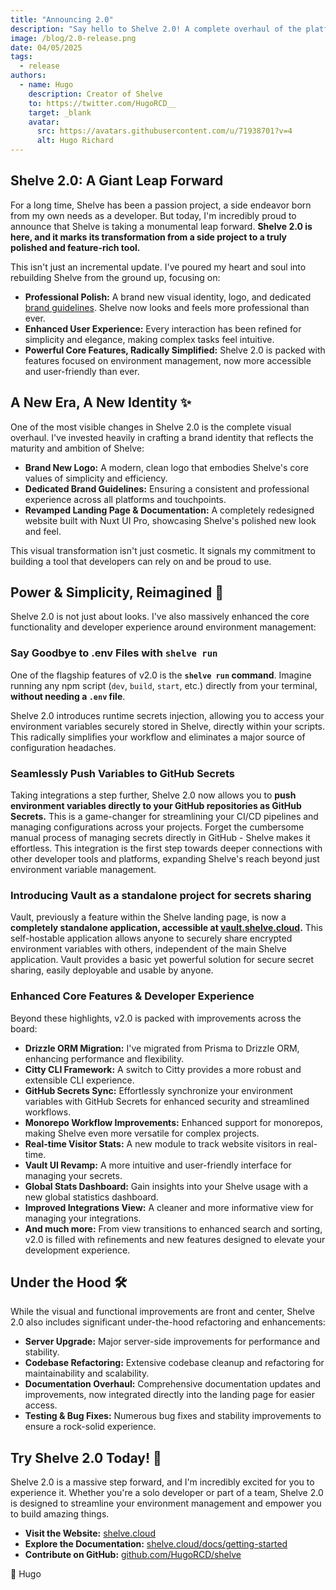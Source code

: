 ```yaml
---
title: "Announcing 2.0"
description: "Say hello to Shelve 2.0! A complete overhaul of the platform with a new visual identity, powerful features, and a focus on simplicity and elegance."
image: /blog/2.0-release.png
date: 04/05/2025
tags:
  - release
authors:
  - name: Hugo
    description: Creator of Shelve
    to: https://twitter.com/HugoRCD__
    target: _blank
    avatar:
      src: https://avatars.githubusercontent.com/u/71938701?v=4
      alt: Hugo Richard
---
```

## Shelve 2.0: A Giant Leap Forward

For a long time, Shelve has been a passion project, a side endeavor born from my own needs as a developer. But today, I'm incredibly proud to announce that Shelve is taking a monumental leap forward. **Shelve 2.0 is here, and it marks its transformation from a side project to a truly polished and feature-rich tool.**

This isn't just an incremental update. I've poured my heart and soul into rebuilding Shelve from the ground up, focusing on:

- **Professional Polish:** A brand new visual identity, logo, and dedicated [brand guidelines](/brand). Shelve now looks and feels more professional than ever.
- **Enhanced User Experience:** Every interaction has been refined for simplicity and elegance, making complex tasks feel intuitive.
- **Powerful Core Features, Radically Simplified:** Shelve 2.0 is packed with features focused on environment management, now more accessible and user-friendly than ever.

## A New Era, A New Identity ✨

One of the most visible changes in Shelve 2.0 is the complete visual overhaul. I've invested heavily in crafting a brand identity that reflects the maturity and ambition of Shelve:

- **Brand New Logo:** A modern, clean logo that embodies Shelve's core values of simplicity and efficiency.
- **Dedicated Brand Guidelines:** Ensuring a consistent and professional experience across all platforms and touchpoints.
- **Revamped Landing Page & Documentation:** A completely redesigned website built with Nuxt UI Pro, showcasing Shelve's polished new look and feel.

This visual transformation isn't just cosmetic. It signals my commitment to building a tool that developers can rely on and be proud to use.

## Power & Simplicity, Reimagined 🚀

Shelve 2.0 is not just about looks. I've also massively enhanced the core functionality and developer experience around environment management:

### Say Goodbye to .env Files with `shelve run`

One of the flagship features of v2.0 is the **`shelve run` command**. Imagine running any npm script (`dev`, `build`, `start`, etc.) directly from your terminal, **without needing a `.env` file**.

Shelve 2.0 introduces runtime secrets injection, allowing you to access your environment variables securely stored in Shelve, directly within your scripts. This radically simplifies your workflow and eliminates a major source of configuration headaches.

### Seamlessly Push Variables to GitHub Secrets

Taking integrations a step further, Shelve 2.0 now allows you to **push environment variables directly to your GitHub repositories as GitHub Secrets.**  This is a game-changer for streamlining your CI/CD pipelines and managing configurations across your projects.  Forget the cumbersome manual process of managing secrets directly in GitHub - Shelve makes it effortless. This integration is the first step towards deeper connections with other developer tools and platforms, expanding Shelve's reach beyond just environment variable management.

### Introducing Vault as a standalone project for secrets sharing

Vault, previously a feature within the Shelve landing page, is now a **completely standalone application, accessible at [vault.shelve.cloud](https://vault.shelve.cloud).** This self-hostable application allows anyone to securely share encrypted environment variables with others, independent of the main Shelve application. Vault provides a basic yet powerful solution for secure secret sharing, easily deployable and usable by anyone.

### Enhanced Core Features & Developer Experience

Beyond these highlights, v2.0 is packed with improvements across the board:

- **Drizzle ORM Migration:** I've migrated from Prisma to Drizzle ORM, enhancing performance and flexibility.
- **Citty CLI Framework:** A switch to Citty provides a more robust and extensible CLI experience.
- **GitHub Secrets Sync:** Effortlessly synchronize your environment variables with GitHub Secrets for enhanced security and streamlined workflows.
- **Monorepo Workflow Improvements:** Enhanced support for monorepos, making Shelve even more versatile for complex projects.
- **Real-time Visitor Stats:** A new module to track website visitors in real-time.
- **Vault UI Revamp:** A more intuitive and user-friendly interface for managing your secrets.
- **Global Stats Dashboard:** Gain insights into your Shelve usage with a new global statistics dashboard.
- **Improved Integrations View:** A cleaner and more informative view for managing your integrations.
- **And much more:** From view transitions to enhanced search and sorting, v2.0 is filled with refinements and new features designed to elevate your development experience.

## Under the Hood 🛠️

While the visual and functional improvements are front and center, Shelve 2.0 also includes significant under-the-hood refactoring and enhancements:

- **Server Upgrade:** Major server-side improvements for performance and stability.
- **Codebase Refactoring:** Extensive codebase cleanup and refactoring for maintainability and scalability.
- **Documentation Overhaul:** Comprehensive documentation updates and improvements, now integrated directly into the landing page for easier access.
- **Testing & Bug Fixes:** Numerous bug fixes and stability improvements to ensure a rock-solid experience.

## Try Shelve 2.0 Today! 🚀

Shelve 2.0 is a massive step forward, and I'm incredibly excited for you to experience it. Whether you're a solo developer or part of a team, Shelve 2.0 is designed to streamline your environment management and empower you to build amazing things.

- **Visit the Website:** [shelve.cloud](/)
- **Explore the Documentation:** [shelve.cloud/docs/getting-started](/docs/getting-started)
- **Contribute on GitHub:** [github.com/HugoRCD/shelve](https://github.com/HugoRCD/shelve)

💚 Hugo
